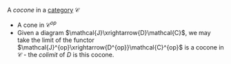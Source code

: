 A *cocone* in a [category](/docs/math/defs/cat.qmd) $\mathcal{C}$

-  A cone in $\mathcal{C}^{op}$
- Given a diagram $\mathcal{J}\xrightarrow{D}\mathcal{C}$, we may take the limit of the functor $\mathcal{J}^{op}\xrightarrow{D^{op}}\mathcal{C}^{op}$ is a cocone in $\mathcal{C}$ - the *colimit* of $D$ is this cocone.